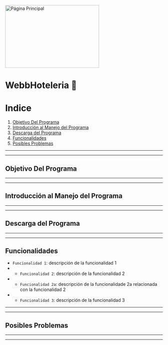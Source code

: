 
<img src="https://github.com/user-attachments/assets/91aa1d8f-ee7b-480a-9401-83bdbea97584" alt="Página Principal" width="300" height="200">


# WebbHoteleria 🏨


# Indice
1. [Objetivo Del Programa](#objetivo-del-programa)
2. [Introducción al Manejo del Programa](#introducción-al-manejo-del-programa)
3. [Descarga del Programa](#descarga-del-programa)
4. [Funcionalidades](#funcionalidades)
5. [Posibles Problemas](#posibles-problemas)
---
---
## Objetivo Del Programa
---
---
## Introducción al Manejo del Programa
---
---
## Descarga del Programa
---
---
## Funcionalidades
- `Funcionalidad 1`: descripción de la funcionalidad 1
- - `Funcionalidad 2`: descripción de la funcionalidad 2
- - `Funcionalidad 2a`: descripción de la funcionalidade 2a relacionada con la funcionalidad 2
- - `Funcionalidad 3`: descripción de la funcionalidad 3
---
---
## Posibles Problemas
---
---




